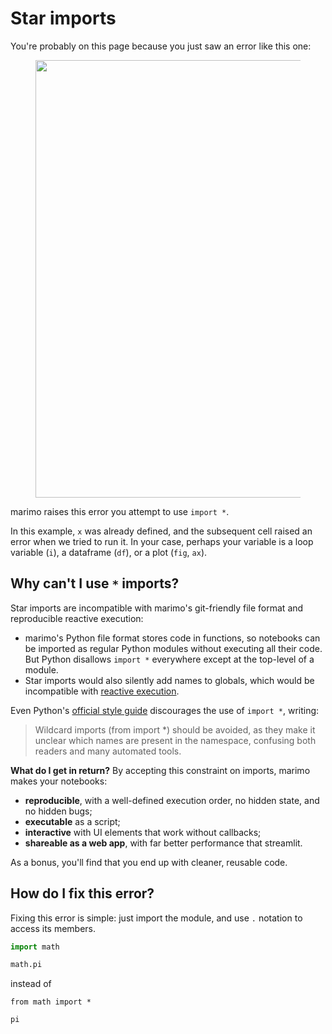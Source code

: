 # Star imports

You're probably on this page because you just saw an error like this one:

<div align="center">
<figure>
<img src="/_static/docs_import_star_error.png" width="700px"/>
</figure>
</div>

marimo raises this error you attempt to use `import *`.

In this example, `x` was already defined, and the subsequent cell raised an
error when we tried to run it. In your case, perhaps your variable is a loop
variable (`i`), a dataframe (`df`), or a plot (`fig`, `ax`).

## Why can't I use `*` imports?

Star imports are incompatible with marimo's git-friendly file format and reproducible reactive execution:

- marimo's Python file format stores code in functions, so notebooks can be imported as regular Python modules without executing all their code. But Python disallows `import *` everywhere except at the top-level of a module.
- Star imports would also silently add names to globals, which would be
incompatible with [reactive execution](../reactivity.md).

Even Python's [official style guide](https://peps.python.org/pep-0008/) discourages the use of `import *`, writing:

> Wildcard imports (from <module> import *) should be avoided, as they make it unclear which names are present in the namespace, confusing both readers and many automated tools. 

**What do I get in return?**
By accepting this constraint on imports, marimo makes your notebooks:

- **reproducible**, with a well-defined execution order, no hidden state, and no hidden bugs;
- **executable** as a script;
- **interactive** with UI elements that work without callbacks;
- **shareable as a web app**, with far better performance that streamlit.

As a bonus, you'll find that you end up with cleaner, reusable code.

## How do I fix this error?

Fixing this error is simple: just import the module, and use `.` notation
to access its members.

```python
import math

math.pi
```

instead of

```
from math import *

pi
```
